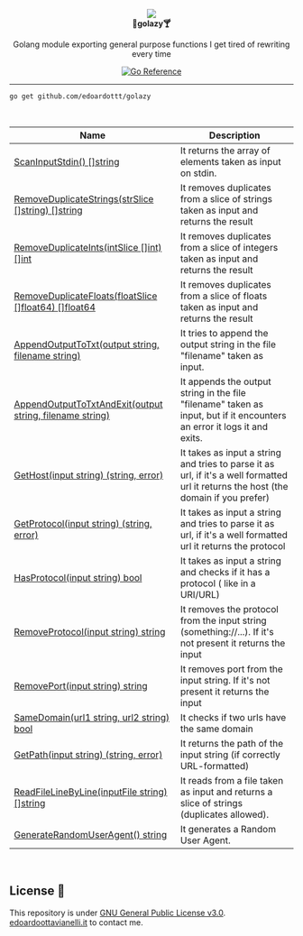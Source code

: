 <p align="center">
  <img src="https://github.com/edoardottt/images/blob/main/golazy/golazy.png"><br>
  <b align="center">🌴golazy🍸</b><br>
  <p align="center">Golang module exporting general purpose functions I get tired of rewriting every time</p>
</p>
<p align="center">
<a href="https://pkg.go.dev/github.com/edoardottt/golazy"><img src="https://pkg.go.dev/badge/github.com/edoardottt/golazy.svg" alt="Go Reference"></a>
</p>

----------

```
go get github.com/edoardottt/golazy
```
<br>

| Name | Description | 
| ----- | ------ |
| [ScanInputStdin() []string](https://github.com/edoardottt/golazy/blob/main/golazy.go#L39) | It returns the array of elements taken as input on stdin. |
| [RemoveDuplicateStrings(strSlice []string) []string](https://github.com/edoardottt/golazy/blob/main/golazy.go#L55) | It removes duplicates from a slice of strings taken as input and returns the result |
| [RemoveDuplicateInts(intSlice []int) []int](https://github.com/edoardottt/golazy/blob/main/golazy.go#L69) | It removes duplicates from a slice of integers taken as input and returns the result |
| [RemoveDuplicateFloats(floatSlice []float64) []float64](https://github.com/edoardottt/golazy/blob/main/golazy.go#L83) | It removes duplicates from a slice of floats taken as input and returns the result | 
| [AppendOutputToTxt(output string, filename string)](https://github.com/edoardottt/golazy/blob/main/golazy.go#L97) | It tries to append the output string in the file "filename" taken as input. |
| [AppendOutputToTxtAndExit(output string, filename string)](https://github.com/edoardottt/golazy/blob/main/golazy.go#L111) | It appends the output string in the file "filename" taken as input, but if it encounters an error it logs it and exits. |
| [GetHost(input string) (string, error)](https://github.com/edoardottt/golazy/blob/main/golazy.go#L129) | It takes as input a string and tries to parse it as url, if it's a well formatted url it returns the host (the domain if you prefer) |
| [GetProtocol(input string) (string, error)](https://github.com/edoardottt/golazy/blob/main/golazy.go#L141) | It takes as input a string and tries to parse it as url, if it's a well formatted url it returns the protocol |
| [HasProtocol(input string) bool](https://github.com/edoardottt/golazy/blob/main/golazy.go#L152) | It takes as input a string and checks if it has a protocol ( like in a URI/URL) |
| [RemoveProtocol(input string) string](https://github.com/edoardottt/golazy/blob/main/golazy.go#L160) | It removes the protocol from the input string (something://...). If it's not present it returns the input |
| [RemovePort(input string) string](https://github.com/edoardottt/golazy/blob/main/golazy.go#L170) | It removes port from the input string. If it's not present it returns the input |
| [SameDomain(url1 string, url2 string) bool](https://github.com/edoardottt/golazy/blob/main/golazy.go#L179) | It checks if two urls have the same domain |
| [GetPath(input string) (string, error)](https://github.com/edoardottt/golazy/blob/main/golazy.go#L196) | It returns the path of the input string (if correctly URL-formatted) |
| [ReadFileLineByLine(inputFile string) []string](https://github.com/edoardottt/golazy/blob/main/golazy.go#L206) | It reads from a file taken as input and returns a slice of strings (duplicates allowed). |
| [GenerateRandomUserAgent() string](https://github.com/edoardottt/golazy/blob/main/golazy.go#L286) | It generates a Random User Agent. |

<br>

License 📝
-------

This repository is under [GNU General Public License v3.0](https://github.com/edoardottt/golazy/blob/main/LICENSE).  
[edoardoottavianelli.it](https://www.edoardoottavianelli.it) to contact me.
